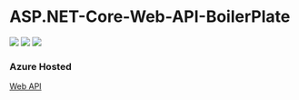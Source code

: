 # ASP.NET-Core-Web-API-BoilerPlate

![](https://camo.githubusercontent.com/390010645fbb336fe2f531ffbb1dacdae6fc2f00e9c16773f371da20352c8a16/68747470733a2f2f696d672e736869656c64732e696f2f6769746875622f6c6963656e73652f6368656e6a642f52656e6465722d43726f77642d4f662d416e696d617465642d43686172616374657273)
![](https://img.shields.io/badge/.NET%20Web%20API-v5-brightgreen) 
![](https://vsrm.dev.azure.com/rorroirg/_apis/public/Release/badge/9650e4e5-4a98-4371-8460-252782275fe3/1/1)

### Azure Hosted
[Web API](https://rodrigotechboilerplate.azurewebsites.net)
